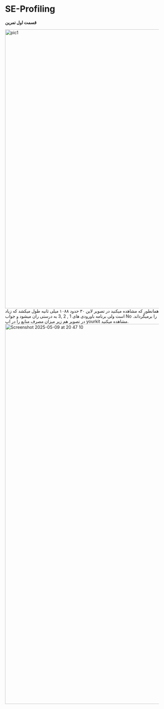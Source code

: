 # SE-Profiling

**قسمت اول تمرین**

<img width="915" alt="pic1" src="https://github.com/user-attachments/assets/8d6f4989-de99-45f0-97f9-ae51f6019ba0" />
همانطور که مشاهده میکنید در تصویر لاین ۳۰ حدود ۱۰۸۸ میلی ثانیه طول میکشد که زیاد است ولی برنامه باورودی های 1 , 2 ,3  به درستی ران میشود و جواب No را برمیگرداند.
در تصویر هم زیر میزان مصرف منابع را در اپ yourkit مشاهده میکنید.
<img width="1246" alt="Screenshot 2025-05-09 at 20 47 10" src="https://github.com/user-attachments/assets/4a0b57f8-3fc0-4b1d-9ef3-7ccca3d529c5" />
